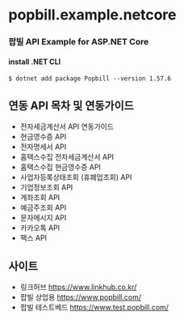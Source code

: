 # popbill.example.netcore


### 팝빌 API Example for ASP.NET Core


#### install .NET CLI
    $ dotnet add package Popbill --version 1.57.6


연동 API 목차 및 연동가이드
-----------------
* 전자세금계산서 API 연동가이드
* 현금영수증 API
* 전자명세서 API
* 홈택스수집 전자세금계산서 API
* 홈택스수집 현금영수증 API
* 사업자등록상태조회 (휴폐업조회) API
* 기업정보조회 API
* 계좌조회 API
* 예금주조회 API
* 문자메시지 API
* 카카오톡 API
* 팩스 API

사이트
-------------------------------
* 링크허브 <https://www.linkhub.co.kr/>
* 팝빌 상업용 <https://www.popbill.com/>
* 팝빌 테스트베드 <https://www.test.popbill.com/>
